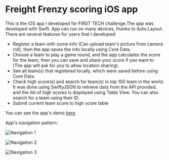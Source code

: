 # Freight Frenzy scoring iOS app
This is the iOS app I developed for FIRST TECH challenge.The app was developed with Swift. App can run on many devices, thanks to Auto Layout. There are several features for users that I developed:
- Register a team with some info (Can upload team's picture from camera roll), then the app saves the info locally using Core Data.
- Choose a team to play a game round, and the app calculates the score for the team, then you can save and share your score if you want to (The app will ask for you to allow location sharing).
- See all team(s) that registered locally, which were saved before using Core Data.
- Check high score(s) and search for team(s) in top 100 team in the world. It was done using SwiftyJSON to retrieve data from the
API provided, and the list of high scores is displayed using Table View. You can also search for a team using their ID.
- Submit current team score to high score table

You can see the app's demo [here](https://youtu.be/2YIDgfyraLM)

App's navigation pattern:

![Navigation 1](https://github.com/HenryNg101/Freight-Frenzy-scoring-iOS-app/blob/master/Nav1.png)

![Navigation 2](https://github.com/HenryNg101/Freight-Frenzy-scoring-iOS-app/blob/master/Nav2.png)

![Navigation 3](https://github.com/HenryNg101/Freight-Frenzy-scoring-iOS-app/blob/master/Nav3.png)
